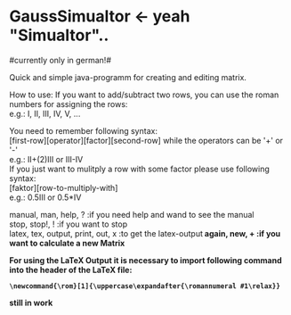 # GaussSimualtor <- yeah "Simualtor"..

#currently only in german!#

Quick and simple java-programm for creating and editing matrix.

How to use:
If you want to add/subtract two rows, you can use the roman numbers for assigning the rows:<br>
e.g.: I, II, III, IV, V, ...<br>

You need to remember following syntax:<br>
[first-row][operator][factor][second-row] while the operators can be '+' or '-'<br>
e.g.: II+(2)III or III-IV<br>
If you just want to mulitply a row with some factor please use following syntax:<br>
[faktor][row-to-multiply-with]<br>
e.g.: 0.5III or 0.5*IV

manual, man, help, ?                    :if you need help and wand to see the manual<br>
stop, stop!, !                          :if you want to stop<br>
latex, tex, output, print, out, x       :to get the latex-output<b>
again, new, +                           :if you want to calculate a new Matrix<br>

For using the LaTeX Output it is necessary to import following command into the header of the LaTeX file:
```
\newcommand{\rom}[1]{\uppercase\expandafter{\romannumeral #1\relax}}
```

still in work
